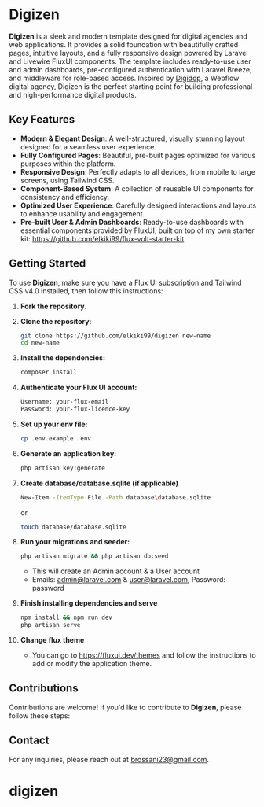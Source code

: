 # Digizen

**Digizen** is a sleek and modern template designed for digital agencies and web applications. It provides a solid foundation with beautifully crafted pages, intuitive layouts, and a fully responsive design powered by Laravel and Livewire FluxUI components. The template includes ready-to-use user and admin dashboards, pre-configured authentication with Laravel Breeze, and middleware for role-based access. Inspired by [Digidop](https://www.digidop.com/), a Webflow digital agency, Digizen is the perfect starting point for building professional and high-performance digital products.




## Key Features

- **Modern & Elegant Design**: A well-structured, visually stunning layout designed for a seamless user experience.
- **Fully Configured Pages**: Beautiful, pre-built pages optimized for various purposes within the platform.
- **Responsive Design**: Perfectly adapts to all devices, from mobile to large screens, using Tailwind CSS.
- **Component-Based System**: A collection of reusable UI components for consistency and efficiency.
- **Optimized User Experience**: Carefully designed interactions and layouts to enhance usability and engagement.
- **Pre-built User & Admin Dashboards**: Ready-to-use dashboards with essential components provided by FluxUI, built on top of my own starter kit: https://github.com/elkiki99/flux-volt-starter-kit.

## Getting Started

To use **Digizen**, make sure you have a Flux UI subscription and Tailwind CSS v4.0 installed, then follow this instructions:

1. **Fork the repository.**

2. **Clone the repository:**

    ```bash
    git clone https://github.com/elkiki99/digizen new-name
    cd new-name
    ```

3. **Install the dependencies:**

    ```bash
    composer install
    ```
        
4. **Authenticate your Flux UI account:**
      
    ```bash
    Username: your-flux-email
    Password: your-flux-licence-key
    ```
    
5. **Set up your env file:**
   
    ```bash
    cp .env.example .env
    ```

6. **Generate an application key:**

     ```bash
    php artisan key:generate
     ```

7. **Create database/database.sqlite (if applicable)**

     ```bash
    New-Item -ItemType File -Path database\database.sqlite
     ```
    or
     ```bash
    touch database/database.sqlite
     ```
    
8. **Run your migrations and seeder:**

    ```bash
    php artisan migrate && php artisan db:seed
    ```
    
    - This will create an Admin account & a User account
    - Emails: admin@laravel.com & user@laravel.com, Password: password

9. **Finish installing dependencies and serve**

    ```bash
    npm install && npm run dev
    php artisan serve
    ```
    
10. **Change flux theme**

    - You can go to https://fluxui.dev/themes and follow the instructions to add or modify the application theme.
      
## Contributions

Contributions are welcome! If you'd like to contribute to **Digizen**, please follow these steps:

## Contact

For any inquiries, please reach out at brossani23@gmail.com.
# digizen
